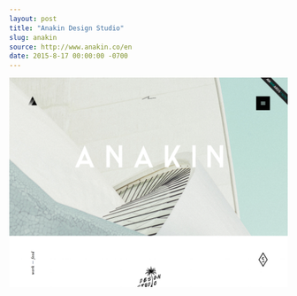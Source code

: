 ```yaml
---
layout: post
title: "Anakin Design Studio"
slug: anakin
source: http://www.anakin.co/en
date: 2015-8-17 00:00:00 -0700
---
```


<img src="/screenshots/anakin.jpg">
